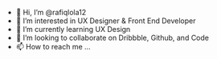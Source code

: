 - 👋 Hi, I’m @rafiqlola12
- 👀 I’m interested in UX Designer & Front End Developer
- 🌱 I’m currently learning UX Design
- 💞️ I’m looking to collaborate on Dribbble, Github, and Code
- 📫 How to reach me ...

<!---
rafiqlola12/rafiqlola12 is a ✨ special ✨ repository because its `README.md` (this file) appears on your GitHub profile.
You can click the Preview link to take a look at your changes.
--->
